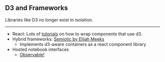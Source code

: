 ## D3 and Frameworks
Libraries like D3 no longer exist in isolation.
***
 * React: Lots of [tutorials](d3.https://blog.logrocket.com/using-d3-js-v6-with-react/) on how to wrap components that use d3.
 * Hybrid frameworks: [Semiotic by Elijah Meeks](https://semiotic.nteract.io/)
   * Implements d3-aware containers as a react component library
 * Hosted notebook interfaces
   * [Observable!](https://observablehq.com)
